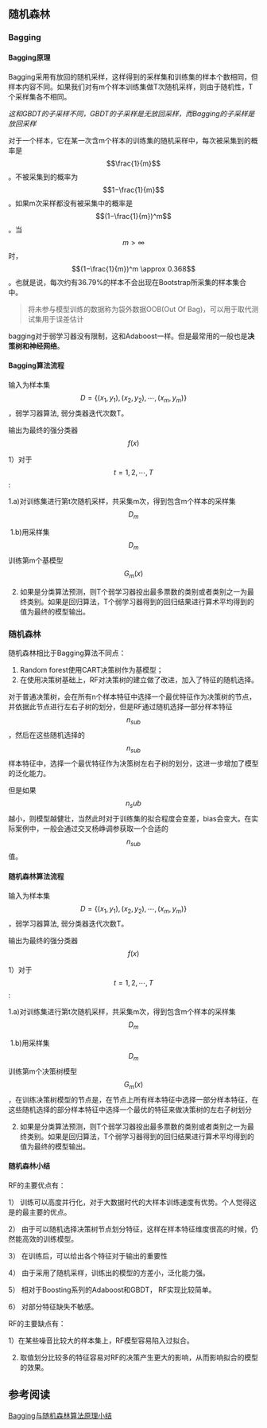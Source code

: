 ##    随机森林

### Bagging

#### Bagging原理

Bagging采用有放回的随机采样，这样得到的采样集和训练集的样本个数相同，但样本内容不同。如果我们对有m个样本训练集做T次随机采样，则由于随机性，T个采样集各不相同。

*这和GBDT的子采样不同，GBDT的子采样是无放回采样，而Bagging的子采样是放回采样*

对于一个样本，它在某一次含m个样本的训练集的随机采样中，每次被采集到的概率是$$\frac{1}{m}$$。不被采集到的概率为$$1−\frac{1}{m}$$。如果m次采样都没有被采集中的概率是$$(1−\frac{1}{m})^m$$。当$$m>\infty$$时，$$(1−\frac{1}{m})^m \approx 0.368$$。也就是说，每次约有36.79%的样本不会出现在Bootstrap所采集的样本集合中。

> 将未参与模型训练的数据称为袋外数据OOB(Out Of Bag)，可以用于取代测试集用于误差估计

bagging对于弱学习器没有限制，这和Adaboost一样。但是最常用的一般也是**决策树和神经网络**。

#### Bagging算法流程

输入为样本集$$D=\{(x_1,y_1),(x_2,y_2),\cdots,(x_m,y_m)\}$$，弱学习器算法, 弱分类器迭代次数T。

输出为最终的强分类器$$f(x)$$

1）对于$$t=1,2,\cdots,T$$:

​	1.a)对训练集进行第t次随机采样，共采集m次，得到包含m个样本的采样集$$D_m$$

​	1.b)用采样集$$D_m$$训练第m个基模型$$G_m(x)$$

2) 如果是分类算法预测，则T个弱学习器投出最多票数的类别或者类别之一为最终类别。如果是回归算法，T个弱学习器得到的回归结果进行算术平均得到的值为最终的模型输出。

### 随机森林

随机森林相比于Bagging算法不同点：

1. Random forest使用CART决策树作为基模型；
2. 在使用决策树基础上，RF对决策树的建立做了改进，加入了特征的随机选择。

对于普通决策树，会在所有n个样本特征中选择一个最优特征作为决策树的节点，并依据此节点进行左右子树的划分，但是RF通过随机选择一部分样本特征$$n_{sub}$$，然后在这些随机选择的$$n_{sub}$$样本特征中，选择一个最优特征作为决策树左右子树的划分，这进一步增加了模型的泛化能力。

但是如果$$n_sub$$越小，则模型越健壮，当然此时对于训练集的拟合程度会变差，bias会变大。在实际案例中，一般会通过交叉杨峥调参获取一个合适的$$n_{sub}$$值。

#### 随机森林算法流程

输入为样本集$$D=\{(x_1,y_1),(x_2,y_2),\cdots,(x_m,y_m)\}$$，弱学习器算法, 弱分类器迭代次数T。

输出为最终的强分类器$$f(x)$$

1）对于$$t=1,2,\cdots,T$$:

​	1.a)对训练集进行第t次随机采样，共采集m次，得到包含m个样本的采样集$$D_m$$

​	1.b)用采样集$$D_m$$训练第m个决策树模型$$G_m(x)$$，在训练决策树模型的节点是，在节点上所有样本特征中选择一部分样本特征，在这些随机选择的部分样本特征中选择一个最优的特征来做决策树的左右子树划分

2) 如果是分类算法预测，则T个弱学习器投出最多票数的类别或者类别之一为最终类别。如果是回归算法，T个弱学习器得到的回归结果进行算术平均得到的值为最终的模型输出。

#### 随机森林小结

RF的主要优点有：

1） 训练可以高度并行化，对于大数据时代的大样本训练速度有优势。个人觉得这是的最主要的优点。

2） 由于可以随机选择决策树节点划分特征，这样在样本特征维度很高的时候，仍然能高效的训练模型。

3） 在训练后，可以给出各个特征对于输出的重要性

4） 由于采用了随机采样，训练出的模型的方差小，泛化能力强。

5） 相对于Boosting系列的Adaboost和GBDT， RF实现比较简单。

6） 对部分特征缺失不敏感。

RF的主要缺点有：

1）在某些噪音比较大的样本集上，RF模型容易陷入过拟合。

2)  取值划分比较多的特征容易对RF的决策产生更大的影响，从而影响拟合的模型的效果。

## 参考阅读

[Bagging与随机森林算法原理小结](http://www.cnblogs.com/pinard/p/6156009.html)